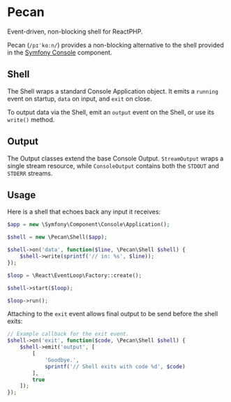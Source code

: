 # Pecan

Event-driven, non-blocking shell for ReactPHP.

Pecan (`/pɪˈkɑːn/`) provides a non-blocking alternative to the shell provided in the [Symfony Console](https://github.com/symfony/console) component.

## Shell

The Shell wraps a standard Console Application object.  It emits a `running` event on startup, `data` on input, and `exit` on close.

To output data via the Shell, emit an `output` event on the Shell, or use its `write()` method.

## Output

The Output classes extend the base Console Output. `StreamOutput` wraps a single stream resource, while `ConsoleOutput` contains both the `STDOUT` and `STDERR` streams.

## Usage

Here is a shell that echoes back any input it receives:

```php
$app = new \Symfony\Component\Console\Application();

$shell = new \Pecan\Shell($app);

$shell->on('data', function($line, \Pecan\Shell $shell) {
    $shell->write(sprintf('// in: %s', $line));
});

$loop = \React\EventLoop\Factory::create();

$shell->start($loop);

$loop->run();
```

Attaching to the `exit` event allows final output to be send before the shell exits:

```php
// Example callback for the exit event.
$shell->on('exit', function($code, \Pecan\Shell $shell) {
    $shell->emit('output', [
        [
            'Goodbye.',
            sprintf('// Shell exits with code %d', $code)
        ],
        true
    ]);
});
```
